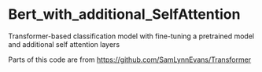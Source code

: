 # Bert_with_additional_SelfAttention
Transformer-based classification model with fine-tuning a pretrained model and additional self attention layers

Parts of this code are from https://github.com/SamLynnEvans/Transformer
